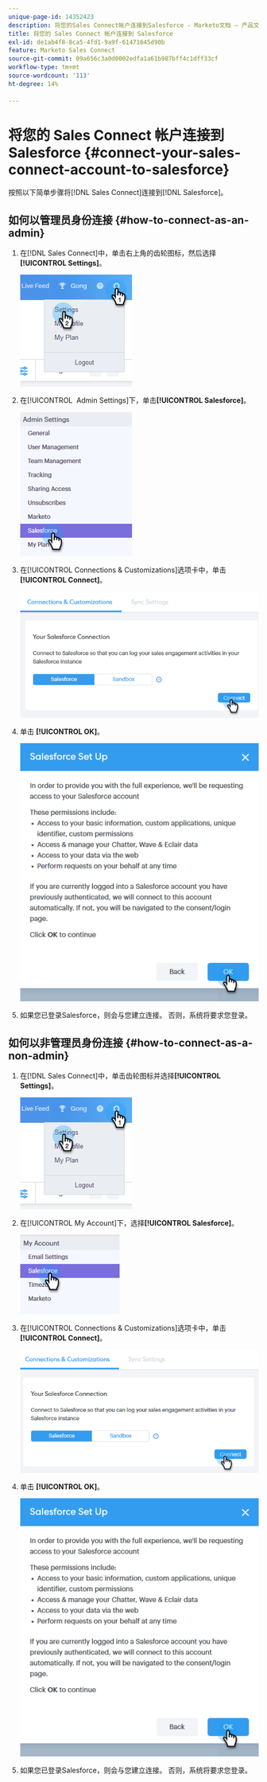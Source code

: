 ```yaml
---
unique-page-id: 14352423
description: 将您的Sales Connect帐户连接到Salesforce - Marketo文档 — 产品文档
title: 将您的 Sales Connect 帐户连接到 Salesforce
exl-id: de1ab4f8-8ca5-4fd1-9a9f-61471645d90b
feature: Marketo Sales Connect
source-git-commit: 09a656c3a0d0002edfa1a61b987bff4c1dff33cf
workflow-type: tm+mt
source-wordcount: '113'
ht-degree: 14%

---
```


# 将您的 Sales Connect 帐户连接到 Salesforce {#connect-your-sales-connect-account-to-salesforce}

按照以下简单步骤将[!DNL Sales Connect]连接到[!DNL Salesforce]。

## 如何以管理员身份连接 {#how-to-connect-as-an-admin}

1. 在[!DNL Sales Connect]中，单击右上角的齿轮图标，然后选择&#x200B;**[!UICONTROL Settings]**。

   ![](assets/one.png)

1. 在[!UICONTROL &#x200B; Admin Settings]下，单击&#x200B;**[!UICONTROL Salesforce]**。

   ![](assets/six.png)

1. 在[!UICONTROL Connections & Customizations]选项卡中，单击&#x200B;**[!UICONTROL Connect]**。

   ![](assets/seven.png)

1. 单击 **[!UICONTROL OK]**。

   ![](assets/four.png)

1. 如果您已登录Salesforce，则会与您建立连接。 否则，系统将要求您登录。

## 如何以非管理员身份连接 {#how-to-connect-as-a-non-admin}

1. 在[!DNL Sales Connect]中，单击齿轮图标并选择&#x200B;**[!UICONTROL Settings]**。

   ![](assets/one.png)

1. 在[!UICONTROL My Account]下，选择&#x200B;**[!UICONTROL Salesforce]**。

   ![](assets/two.png)

1. 在[!UICONTROL Connections & Customizations]选项卡中，单击&#x200B;**[!UICONTROL Connect]**。

   ![](assets/three.png)

1. 单击 **[!UICONTROL OK]**。

   ![](assets/four.png)

1. 如果您已登录Salesforce，则会与您建立连接。 否则，系统将要求您登录。
